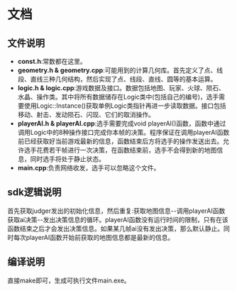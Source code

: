 # 文档

## 文件说明
* **const.h**:常数都在这里。
* **geometry.h & geometry.cpp**:可能用到的计算几何库。首先定义了点、线段、直线三种几何结构，然后实现了点、线段、直线、圆等的基本运算。
* **logic.h & logic.cpp**:游戏数据及接口。数据包括地图、玩家、火球、陨石、水晶、操作类。其中将所有数据储存在Logic类中(包括自己的编号)，选手需要使用Logic::Instance()获取单例Logic类指针再进一步读取数据。接口包括移动、射击、发动陨石、闪现、它们的取消操作。
* **playerAI.h & playerAI.cpp**:选手需要完成void playerAI()函数，函数中通过调用Logic中的8种操作接口完成你本帧的决策。程序保证在调用playerAI函数前已经获取好当前游戏最新的信息，函数结束后方将选手的操作发送出去。允许选手花费若干帧进行一次决策，在函数结束前，选手不会得到新的地图信息，同时选手将处于静止状态。
* **main.cpp**:负责网络收发，选手可以忽略这个文件。

## sdk逻辑说明
首先获取judger发出的初始化信息，然后重复:获取地图信息--调用playerAI函数获取ai决策--发出决策信息的循环。playerAI函数没有运行时间的限制，只有在该函数结束之后才会发出决策信息。如果某几帧ai没有发出决策，那么默认静止。同时每次playerAI函数开始前获取的地图信息都是最新的信息。

## 编译说明
直接make即可，生成可执行文件main.exe。